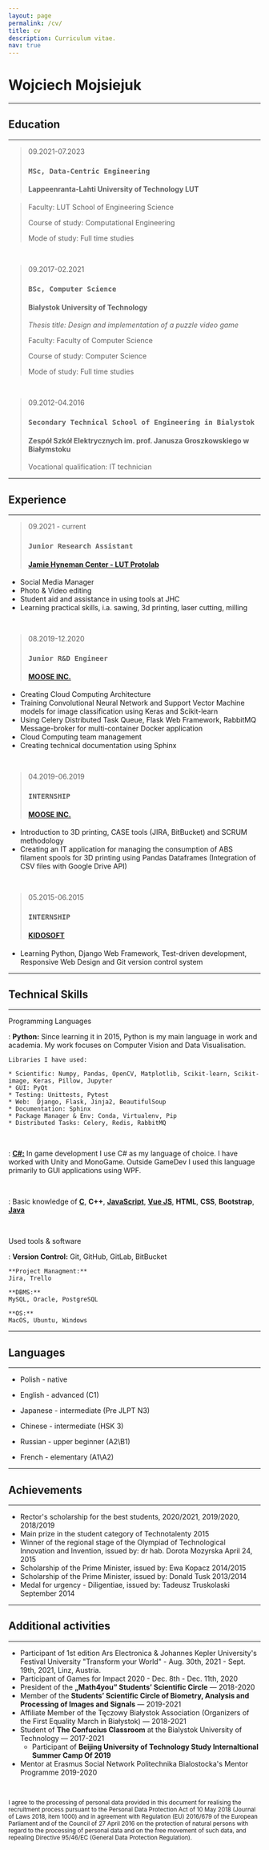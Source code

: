 ```yaml
---
layout: page
permalink: /cv/
title: cv
description: Curriculum vitae.
nav: true
---
```


Wojciech Mojsiejuk
============

* * *


Education
---------

* * *

> 09.2021-07.2023
> ### `MSc, Data-Centric Engineering`
> #### Lappeenranta-Lahti University of Technology LUT
>
<!-- > *Thesis title: Design and implementation of a puzzle video game* -->
>
> Faculty: LUT School of Engineering Science
>
> Course of study: Computational Engineering
>
> Mode of study: Full time studies

&nbsp;
&nbsp;

> 09.2017-02.2021
> ### `BSc, Computer Science`
> #### Bialystok University of Technology
>
> *Thesis title: Design and implementation of a puzzle video game*
>
> Faculty: Faculty of Computer Science
>
> Course of study: Computer Science
>
> Mode of study: Full time studies

&nbsp;
&nbsp;

> 09.2012-04.2016
> ### `Secondary Technical School of Engineering in Bialystok`
> #### Zespół Szkół Elektrycznych im. prof. Janusza Groszkowskiego w Białymstoku
>
> Vocational qualification: IT technician


* * *

Experience
----------

* * *

> 09.2021 - current
> ### `Junior Research Assistant`
> #### [Jamie Hyneman Center - LUT Protolab](https://www.lut.fi/jhc)

* Social Media Manager
* Photo & Video editing
* Student aid and assistance in using tools at JHC
* Learning practical skills, i.a.  sawing, 3d printing, laser cutting, milling

&nbsp;
&nbsp;

> 08.2019-12.2020
> ### `Junior R&D Engineer`
> #### [MOOSE INC.](https://mooseinc.eu/)

* Creating Cloud Computing Architecture
* Training Convolutional Neural Network and Support Vector Machine models for image classification using Keras and Scikit-learn
* Using Celery Distributed Task Queue, Flask Web Framework, RabbitMQ Message-broker for multi-container Docker application
* Cloud Computing team management 
* Creating technical documentation using Sphinx

&nbsp;
&nbsp;

> 04.2019-06.2019
> ### `INTERNSHIP`
> #### [MOOSE INC.](https://mooseinc.eu/)

* Introduction to 3D printing, CASE tools (JIRA, BitBucket) and SCRUM methodology
* Creating an IT application for managing the consumption of ABS filament spools for 3D printing using Pandas Dataframes (Integration of CSV files with Google Drive API)

&nbsp;
&nbsp;

> 05.2015-06.2015
> ### `INTERNSHIP`
> #### [KIDOSOFT](http://kidosoft.pl/)


* Learning Python, Django Web Framework, Test-driven development, Responsive Web Design and Git version control system


* * * 

Technical Skills
----------------

* * * 

Programming Languages

:   **Python:** 
    Since learning it in 2015, Python is my main language in work and academia.
    My work focuses on Computer Vision and Data Visualisation.  

    Libraries I have used:

    * Scientific: Numpy, Pandas, OpenCV, Matplotlib, Scikit-learn, Scikit-image, Keras, Pillow, Jupyter
    * GUI: PyQt
    * Testing: Unittests, Pytest 
    * Web:  Django, Flask, Jinja2, BeautifulSoup
    * Documentation: Sphinx
    * Package Manager & Env: Conda, Virtualenv, Pip
    * Distributed Tasks: Celery, Redis, RabbitMQ

&nbsp;
&nbsp;

:   [**C#:**][csharp] 
    In game development I use C# as my language of choice. I have worked with Unity and MonoGame. 
    Outside GameDev I used this language primarily to GUI applications using WPF. 

&nbsp;
&nbsp;

:   Basic knowledge of [**C**][c], **C++**, [**JavaScript**][js], [**Vue JS**][vue], **HTML**, **CSS**, **Bootstrap**, [**Java**][java]

[python]: https://github.com/WojciechMojsiejuk?tab=repositories&q=&type=&language=python
[csharp]: https://github.com/WojciechMojsiejuk?tab=repositories&q=&type=&language=c%23
[c]: https://github.com/WojciechMojsiejuk?tab=repositories&q=&type=&language=c
[js]: https://github.com/WojciechMojsiejuk?tab=repositories&q=&type=&language=javascript
[vue]: https://github.com/WojciechMojsiejuk?tab=repositories&q=&type=&language=vue
[java]: https://github.com/WojciechMojsiejuk?tab=repositories&q=&type=&language=java

&nbsp;
&nbsp;

Used tools & software

:   **Version Control:**
    Git, GitHub, GitLab, BitBucket
    
    **Project Managment:**
    Jira, Trello

    **DBMS:**
    MySQL, Oracle, PostgreSQL

    **OS:**
    MacOS, Ubuntu, Windows


* * *

Languages
----------

* * *


* Polish - native

* English - advanced (C1)

* Japanese - intermediate (Pre JLPT N3)

* Chinese - intermediate (HSK 3)

* Russian - upper beginner (A2\B1)

* French - elementary (A1\A2)

* * *

Achievements
------------

* * * 

* Rector's scholarship for the best students, 2020/2021, 2019/2020, 2018/2019
* Main prize in the student category of Technotalenty 2015
* Winner of the regional stage of the Olympiad of Technological Innovation and Invention, issued by: dr hab. Dorota Mozyrska April 24, 2015
* Scholarship of the Prime Minister, issued by: Ewa Kopacz 2014/2015
* Scholarship of the Prime Minister, issued by: Donald Tusk 2013/2014
* Medal for urgency - Diligentiae, issued by: Tadeusz Truskolaski September 2014


* * *

Additional activities
---------------------

* * * 

* Participant of 1st edition Ars Electronica & Johannes Kepler University's Festival University "Transform your World" - Aug. 30th, 2021 - Sept. 19th, 2021, Linz, Austria.
* Participant of Games for Impact 2020 -  Dec. 8th - Dec. 11th, 2020
* President of the **„Math4you” Students’ Scientific Circle** — 2018-2020
* Member of the **Students’ Scientific Circle of Biometry, Analysis and Processing of Images and Signals** — 2019-2021
* Affiliate Member of the Tęczowy Białystok Association (Organizers of the First Equality March in Białystok) — 2018-2021
* Student of **The Confucius Classroom** at the Bialystok University of Technology — 2017-2021 
    * Participant of **Beijing University of Technology Study Internaltional Summer Camp Of 2019** 
* Mentor at Erasmus Social Network Politechnika Bialostocka's Mentor Programme 2019-2020
 


&nbsp;
&nbsp;

<sub>
I agree to the processing of personal data provided in this document for realising the recruitment process pursuant to the Personal Data Protection Act of 10 May 2018 (Journal of Laws 2018, item 1000) and in agreement with Regulation (EU) 2016/679 of the European Parliament and of the Council of 27 April 2016 on the protection of natural persons with regard to the processing of personal data and on the free movement of such data, and repealing Directive 95/46/EC (General Data Protection Regulation).
</sub>